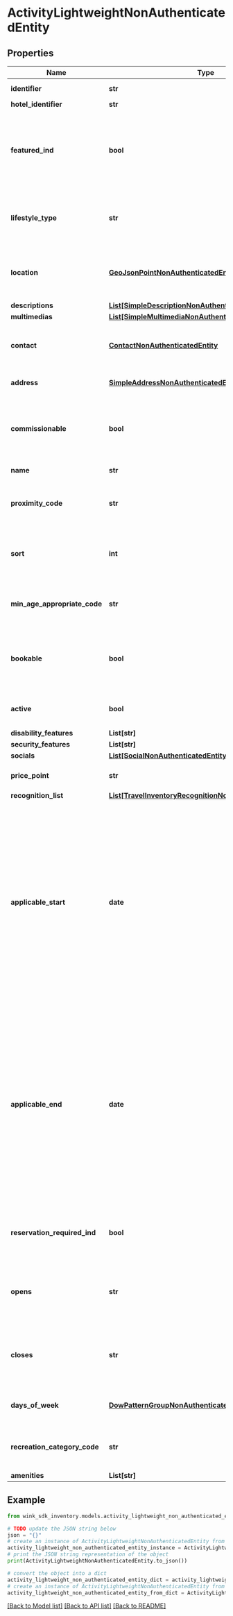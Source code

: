 # ActivityLightweightNonAuthenticatedEntity


## Properties

Name | Type | Description | Notes
------------ | ------------- | ------------- | -------------
**identifier** | **str** | Unique record identifier | 
**hotel_identifier** | **str** | Hotel identifier. | 
**featured_ind** | **bool** | Indicates whether this inventory is featured. Use this flag as a way to signify that this inventory is special. | 
**lifestyle_type** | **str** | Indicate the type of lifestyle this blocking should be associated with. | [optional] 
**location** | [**GeoJsonPointNonAuthenticatedEntity**](GeoJsonPointNonAuthenticatedEntity.md) | Geo-location point where blocking takes place. Defaults to location of property. | 
**descriptions** | [**List[SimpleDescriptionNonAuthenticatedEntity]**](SimpleDescriptionNonAuthenticatedEntity.md) |  | 
**multimedias** | [**List[SimpleMultimediaNonAuthenticatedEntity]**](SimpleMultimediaNonAuthenticatedEntity.md) |  | 
**contact** | [**ContactNonAuthenticatedEntity**](ContactNonAuthenticatedEntity.md) | Associate a contact person for this blocking (if applicable). | 
**address** | [**SimpleAddressNonAuthenticatedEntity**](SimpleAddressNonAuthenticatedEntity.md) | Defaults to property address. | 
**commissionable** | **bool** | Indicate whether sales channels receive commission for selling this blocking. | [default to True]
**name** | **str** | Internal name of blocking. | 
**proximity_code** | **str** | Supported OTA specification &#x60;PRX&#x60; code. See [OTA geoname data](#operation/showAvailableCodesForCategory) | 
**sort** | **int** | Use this property to sort an blocking in a list of activities. | [optional] 
**min_age_appropriate_code** | **str** | Supported OTA specification &#x60;AQC&#x60; code. See [OTA geoname data](#operation/showAvailableCodesForCategory) | [optional] 
**bookable** | **bool** | Indicates if this blocking can be added to a booking or if it is read-only marketing material only. | [default to True]
**active** | **bool** | Modify blocking availability with this flag. | [default to True]
**disability_features** | **List[str]** |  | [optional] 
**security_features** | **List[str]** |  | [optional] 
**socials** | [**List[SocialNonAuthenticatedEntity]**](SocialNonAuthenticatedEntity.md) |  | [optional] 
**price_point** | **str** | Level of expensiveness. | [default to 'THREE']
**recognition_list** | [**List[TravelInventoryRecognitionNonAuthenticatedEntity]**](TravelInventoryRecognitionNonAuthenticatedEntity.md) |  | [optional] 
**applicable_start** | **date** | Start month and day or date for which the attraction (e.g. the start of a season) is available. This date property signifies that the blocking is recurring and / or seasonal. If the date is in the past, only day and month will be used to infer seasonality. If the date is a future date, it will be interpreted as a starting date. | [optional] 
**applicable_end** | **date** | End month and day or date for which the attraction (e.g. the start of a season) is available. This date property signifies that the blocking is recurring and / or seasonal. If the date is in the past, only day and month will be used to infer seasonality. If the date is a future date, it will be interpreted as a ending date. | [optional] 
**reservation_required_ind** | **bool** | Indicates whether a reservation is required to participate in this blocking. | [optional] 
**opens** | **str** | Opening time of blocking (if applicable). Leave empty if blocking is always available. | [optional] 
**closes** | **str** | Closing time of blocking (if applicable). Leave empty if blocking is always available. | [optional] 
**days_of_week** | [**DowPatternGroupNonAuthenticatedEntity**](DowPatternGroupNonAuthenticatedEntity.md) | Indicate which days this blocking is open. | [optional] 
**recreation_category_code** | **str** | Supported OTA specification &#x60;RST&#x60; code. See [OTA geoname data](#operation/showAvailableCodesForCategory) | 
**amenities** | **List[str]** |  | [optional] 

## Example

```python
from wink_sdk_inventory.models.activity_lightweight_non_authenticated_entity import ActivityLightweightNonAuthenticatedEntity

# TODO update the JSON string below
json = "{}"
# create an instance of ActivityLightweightNonAuthenticatedEntity from a JSON string
activity_lightweight_non_authenticated_entity_instance = ActivityLightweightNonAuthenticatedEntity.from_json(json)
# print the JSON string representation of the object
print(ActivityLightweightNonAuthenticatedEntity.to_json())

# convert the object into a dict
activity_lightweight_non_authenticated_entity_dict = activity_lightweight_non_authenticated_entity_instance.to_dict()
# create an instance of ActivityLightweightNonAuthenticatedEntity from a dict
activity_lightweight_non_authenticated_entity_from_dict = ActivityLightweightNonAuthenticatedEntity.from_dict(activity_lightweight_non_authenticated_entity_dict)
```
[[Back to Model list]](../README.md#documentation-for-models) [[Back to API list]](../README.md#documentation-for-api-endpoints) [[Back to README]](../README.md)


